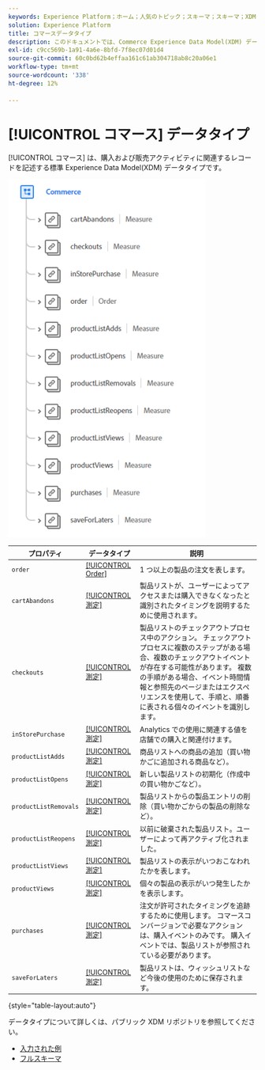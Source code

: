 ```yaml
---
keywords: Experience Platform；ホーム；人気のトピック；スキーマ；スキーマ；XDM；フィールド；スキーマ；スキーマ；コマース；データ型；データ型；
solution: Experience Platform
title: コマースデータタイプ
description: このドキュメントでは、Commerce Experience Data Model(XDM) データタイプの概要を説明します。
exl-id: c9cc569b-1a91-4a6e-8bfd-7f8ec07d01d4
source-git-commit: 60c0bd62b4effaa161c61ab304718ab8c20a06e1
workflow-type: tm+mt
source-wordcount: '338'
ht-degree: 12%

---
```


# [!UICONTROL コマース] データタイプ

[!UICONTROL コマース] は、購入および販売アクティビティに関連するレコードを記述する標準 Experience Data Model(XDM) データタイプです。

<img src="../images/data-types/commerce.PNG" width="400" /><br />

| プロパティ | データタイプ | 説明 |
| --- | --- | --- |
| `order` | [[!UICONTROL Order]](./order.md) | 1 つ以上の製品の注文を表します。 |
| `cartAbandons` | [[!UICONTROL 測定]](./measure.md) | 製品リストが、ユーザーによってアクセスまたは購入できなくなったと識別されたタイミングを説明するために使用されます。 |
| `checkouts` | [[!UICONTROL 測定]](./measure.md) | 製品リストのチェックアウトプロセス中のアクション。 チェックアウトプロセスに複数のステップがある場合、複数のチェックアウトイベントが存在する可能性があります。 複数の手順がある場合、イベント時間情報と参照先のページまたはエクスペリエンスを使用して、手順と、順番に表される個々のイベントを識別します。 |
| `inStorePurchase` | [[!UICONTROL 測定]](./measure.md) | Analytics での使用に関連する値を店舗での購入と関連付けます。 |
| `productListAdds` | [[!UICONTROL 測定]](./measure.md) | 商品リストへの商品の追加（買い物かごに追加される商品など）。 |
| `productListOpens` | [[!UICONTROL 測定]](./measure.md) | 新しい製品リストの初期化（作成中の買い物かごなど）。 |
| `productListRemovals` | [[!UICONTROL 測定]](./measure.md) | 製品リストからの製品エントリの削除（買い物かごからの製品の削除など）。 |
| `productListReopens` | [[!UICONTROL 測定]](./measure.md) | 以前に破棄された製品リスト。ユーザーによって再アクティブ化されました。 |
| `productListViews` | [[!UICONTROL 測定]](./measure.md) | 製品リストの表示がいつおこなわれたかを表します。 |
| `productViews` | [[!UICONTROL 測定]](./measure.md) | 個々の製品の表示がいつ発生したかを表示します。 |
| `purchases` | [[!UICONTROL 測定]](./measure.md) | 注文が許可されたタイミングを追跡するために使用します。 コマースコンバージョンで必要なアクションは、購入イベントのみです。 購入イベントでは、製品リストが参照されている必要があります。 |
| `saveForLaters` | [[!UICONTROL 測定]](./measure.md) | 製品リストは、ウィッシュリストなど今後の使用のために保存されます。 |

{style="table-layout:auto"}

データタイプについて詳しくは、パブリック XDM リポジトリを参照してください。

* [入力された例](https://github.com/adobe/xdm/blob/master/components/datatypes/marketing/commerce.example.1.json)
* [フルスキーマ](https://github.com/adobe/xdm/blob/master/components/datatypes/marketing/commerce.schema.json)
